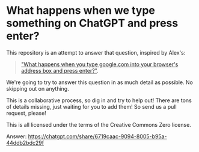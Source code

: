 What happens when we type something on ChatGPT and press enter?
===============================================================

This repository is an attempt to answer that question, inspired by Alex's:
> ["What happens when you type google.com into your browser's address box and press enter?"](https://github.com/alex/what-happens-when).

We're going to try to answer this question
in as much detail as possible. No skipping out on anything.

This is a collaborative process, so dig in and try to help out! There are tons
of details missing, just waiting for you to add them! So send us a pull
request, please!

This is all licensed under the terms of the Creative Commons Zero license.

Answer: https://chatgpt.com/share/6719caac-9094-8005-b95a-44ddb2bdc29f
